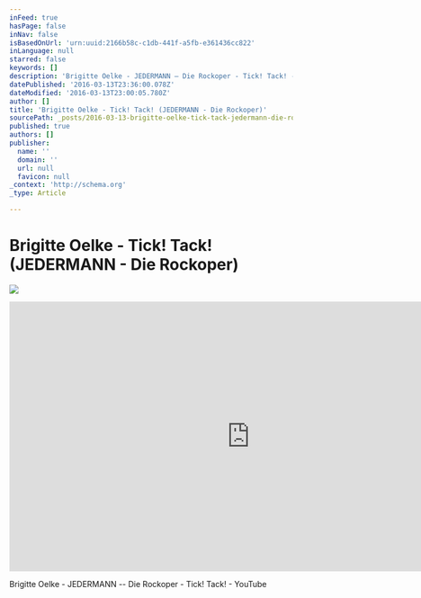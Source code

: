 ```yaml
---
inFeed: true
hasPage: false
inNav: false
isBasedOnUrl: 'urn:uuid:2166b58c-c1db-441f-a5fb-e361436cc822'
inLanguage: null
starred: false
keywords: []
description: 'Brigitte Oelke - JEDERMANN – Die Rockoper - Tick! Tack! - YouTube'
datePublished: '2016-03-13T23:36:00.078Z'
dateModified: '2016-03-13T23:00:05.780Z'
author: []
title: 'Brigitte Oelke - Tick! Tack! (JEDERMANN - Die Rockoper)'
sourcePath: _posts/2016-03-13-brigitte-oelke-tick-tack-jedermann-die-rockoper.md
published: true
authors: []
publisher:
  name: ''
  domain: ''
  url: null
  favicon: null
_context: 'http://schema.org'
_type: Article

---
```

# Brigitte Oelke - Tick! Tack! (JEDERMANN - Die Rockoper)
![](https://s3-us-west-2.amazonaws.com/the-grid-img/p/1a5d513405c2a46a477f823de777381668940645.jpg)

<iframe src="https://cdn.embedly.com/widgets/media.html?src=https%3A%2F%2Fwww.youtube.com%2Fembed%2Fvideoseries%3Flist%3DPLOVXCPUZbGPWTaXeL8reNw5Ni5r_lUDd6&amp;url=https%3A%2F%2Fwww.youtube.com%2Fwatch%3Flist%3DPLOVXCPUZbGPWTaXeL8reNw5Ni5r_lUDd6%26v%3DUYBxh9P2oaQ&amp;image=https%3A%2F%2Fi.ytimg.com%2Fvi%2FUYBxh9P2oaQ%2Fhqdefault.jpg&amp;key=b7d04c9b404c499eba89ee7072e1c4f7&amp;type=text%2Fhtml&amp;schema=youtube" width="854" height="480" scrolling="no" frameborder="0" allowfullscreen="allowfullscreen" style=""></iframe>

Brigitte Oelke - JEDERMANN -- Die Rockoper - Tick! Tack! - YouTube